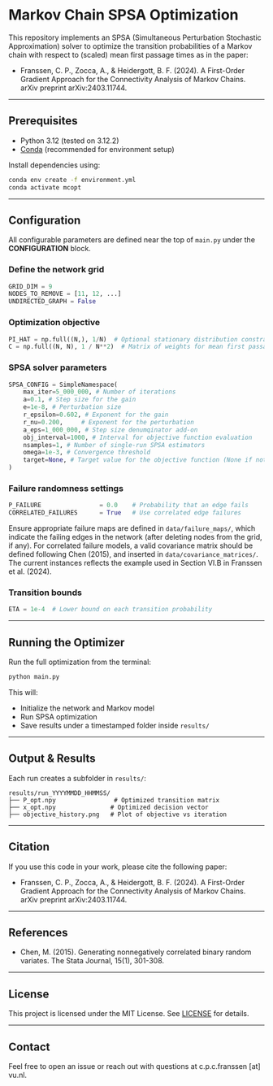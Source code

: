 # Markov Chain SPSA Optimization

This repository implements an SPSA (Simultaneous Perturbation Stochastic Approximation) solver to optimize the transition probabilities of a Markov chain with respect to (scaled) mean first passage times as in the paper:

- Franssen, C. P., Zocca, A., & Heidergott, B. F. (2024). A First-Order Gradient Approach for the Connectivity Analysis of Markov Chains. arXiv preprint arXiv:2403.11744.

---

## Prerequisites

- Python 3.12 (tested on 3.12.2)
- [Conda](https://docs.conda.io/en/latest/miniconda.html) (recommended for environment setup)

Install dependencies using:

```bash
conda env create -f environment.yml
conda activate mcopt
```

---

## Configuration

All configurable parameters are defined near the top of `main.py` under the **CONFIGURATION** block.

### Define the network grid

```python
GRID_DIM = 9
NODES_TO_REMOVE = [11, 12, ...]
UNDIRECTED_GRAPH = False
```

### Optimization objective

```python
PI_HAT = np.full((N,), 1/N)  # Optional stationary distribution constraint
C = np.full((N, N), 1 / N**2)  # Matrix of weights for mean first passage times.
```

### SPSA solver parameters

```python
SPSA_CONFIG = SimpleNamespace(
    max_iter=5_000_000, # Number of iterations
    a=0.1, # Step size for the gain
    e=1e-8, # Perturbation size
    r_epsilon=0.602, # Exponent for the gain
    r_nu=0.200,     # Exponent for the perturbation
    a_eps=1_000_000, # Step size denumqinator add-on
    obj_interval=1000, # Interval for objective function evaluation
    nsamples=1, # Number of single-run SPSA estimators
    omega=1e-3, # Convergence threshold
    target=None, # Target value for the objective function (None if not used)
)
```

### Failure randomness settings

```python
P_FAILURE                = 0.0    # Probability that an edge fails
CORRELATED_FAILURES      = True   # Use correlated edge failures
```

Ensure appropriate failure maps are defined in `data/failure_maps/`, which indicate the failing edges in the network (after deleting nodes from the grid, if any). For correlated failure models, a valid covariance matrix should be defined following Chen (2015), and inserted in `data/covariance_matrices/`. The current instances reflects the example used in Section VI.B in Franssen et al. (2024).

### Transition bounds

```python
ETA = 1e-4  # Lower bound on each transition probability
```

---

## Running the Optimizer

Run the full optimization from the terminal:

```bash
python main.py
```

This will:
- Initialize the network and Markov model
- Run SPSA optimization
- Save results under a timestamped folder inside `results/`

---

## Output & Results

Each run creates a subfolder in `results/`:

```
results/run_YYYYMMDD_HHMMSS/
├── P_opt.npy                # Optimized transition matrix
├── x_opt.npy               # Optimized decision vector
├── objective_history.png   # Plot of objective vs iteration
```

---

## Citation

If you use this code in your work, please cite the following paper:

- Franssen, C. P., Zocca, A., & Heidergott, B. F. (2024). A First-Order Gradient Approach for the Connectivity Analysis of Markov Chains. arXiv preprint arXiv:2403.11744. 

---

## References

- Chen, M. (2015). Generating nonnegatively correlated binary random variates. The Stata Journal, 15(1), 301-308.

---

## License

This project is licensed under the MIT License. See [LICENSE](LICENSE) for details.

---

## Contact

Feel free to open an issue or reach out with questions at c.p.c.franssen [at] vu.nl.
